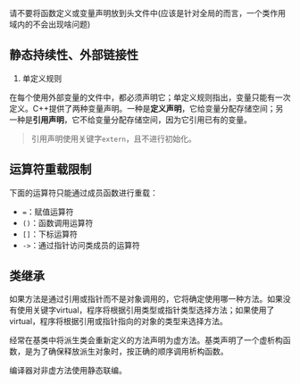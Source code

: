 请不要将函数定义或变量声明放到头文件中(应该是针对全局的而言，一个类作用域内的不会出现啥问题)

## 静态持续性、外部链接性

1. 单定义规则

在每个使用外部变量的文件中，都必须声明它；单定义规则指出，变量只能有一次定义。C++提供了两种变量声明。一种是**定义声明**，它给变量分配存储空间；另一种是**引用声明**，它不给变量分配存储空间，因为它引用已有的变量。

> 引用声明使用关键字`extern`，且不进行初始化。

## 运算符重载限制

下面的运算符只能通过成员函数进行重载：

- `=`：赋值运算符
- `()`：函数调用运算符
- `[]`：下标运算符
- `->`：通过指针访问类成员的运算符

## 类继承

如果方法是通过引用或指针而不是对象调用的，它将确定使用哪一种方法。如果没有使用关键字virtual，程序将根据引用类型或指针类型选择方法；如果使用了virtual，程序将根据引用或指针指向的对象的类型来选择方法。

经常在基类中将派生类会重新定义的方法声明为虚方法。基类声明了一个虚析构函数，是为了确保释放派生对象时，按正确的顺序调用析构函数。

编译器对非虚方法使用静态联编。

